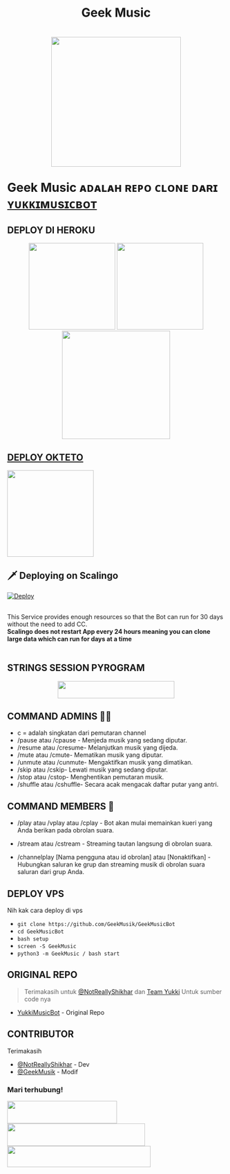 <h1><p align="center"><a>Geek Music</a><p/><h1/>
<p align="center"><a href="https://github.com/GeekMusik/GeekMusicBot"><img src="https://telegra.ph/file/954a98bf3ce6866fb428f.png"width="300"heigh="100" /></a></p>



Geek Music  ᴀᴅᴀʟᴀʜ  ʀᴇᴘᴏ  ᴄʟᴏɴᴇ  ᴅᴀʀɪ  [ʏᴜᴋᴋɪᴍᴜsɪᴄʙᴏᴛ](https://github.com/TeamYukki/YukkiMusicBot)

## DEPLOY DI HEROKU

<p align="center"><a href="https://geekmusic.mhpay.repl.co/deploy"><img src="https://img.shields.io/badge/Deploy%20To%20Heroku-blueviolet?style=for-the-badge&logo=heroku" width="200""/></a>
<a href="https://dashboard.heroku.com/new?template=https://github.com/GeekMusik/GeekMusicBot"><img src="https://img.shields.io/badge/Deploy%20To%20Heroku-blueviolet?style=for-the-badge&logo=heroku" width="200""/></a>
<a href="https://telegram.dog/XTZ_HerokuBot?start=R2Vla011c2lrL0dlZWtNdXNpY0JvdCBtYXN0ZXI"><img src="https://img.shields.io/badge/Deploy%20Via%20Telegram-blue?style=for-the-badge&logo=telegram" width="250""/</a></p>


## DEPLOY OKTETO

<a href="https://cloud.okteto.com/deploy?repository=https://github.com/GeekMusik/GeekMusicBot"><img src="https://okteto.com/develop-okteto.svg" width="200"/></a>


## 🗡️ Deploying on Scalingo

[![Deploy](https://cdn.scalingo.com/deploy/button.svg)](https://dashboard.scalingo.com/create/app?source=https://github.com/GeekMusik/GeekMusicBot)

<br>This Service provides enough resources so that the Bot can run for 30 days without the need to add CC.<b><br/>Scalingo does not restart App every 24 hours meaning you can clone large data which can run for days at a time </b><br><br>


## STRINGS SESSION PYROGRAM

<p align="center"><a href="https://replit.com/@mhpay/strings-session#main.py"><img src="https://img.shields.io/badge/REPLIT-STRINGS-yellow?style=plastic&logo=replit&logoColor=yellow"width="270" height="40" /></a></p>

## COMMAND ADMINS 🧑‍✈️

- c = adalah singkatan dari pemutaran channel
- /pause atau /cpause - Menjeda musik yang sedang diputar.
- /resume atau /cresume- Melanjutkan musik yang dijeda.
- /mute atau /cmute- Mematikan musik yang diputar.
- /unmute atau /cunmute- Mengaktifkan musik yang dimatikan.
- /skip atau /cskip- Lewati musik yang sedang diputar.
- /stop atau /cstop- Menghentikan pemutaran musik.
- /shuffle atau /cshuffle- Secara acak mengacak daftar putar yang antri.

## COMMAND MEMBERS 👥
- /play atau /vplay atau /cplay - Bot akan mulai memainkan kueri yang Anda berikan pada obrolan suara.

- /stream atau /cstream - Streaming tautan langsung di obrolan suara.

- /channelplay [Nama pengguna atau id obrolan] atau [Nonaktifkan] - Hubungkan saluran ke grup dan streaming musik di obrolan suara saluran dari grup Anda.
## DEPLOY VPS
Nih kak cara deploy di vps
- `git clone https://github.com/GeekMusik/GeekMusicBot`
- `cd GeekMusicBot`
- `bash setup`
- `screen -S GeekMusic`
- `python3 -m GeekMusic / bash start`

## ORIGINAL REPO
> Terimakasih untuk [@NotReallyShikhar](https://github.com/NotReallyShikhar) dan [Team Yukki](https://github.com/TeamYukki) Untuk sumber code nya

- [YukkiMusicBot](https://github.com/TeamYukki/YukkiMusicBot) - Original Repo

## CONTRIBUTOR
Terimakasih
- [@NotReallyShikhar](https://github.com/NotReallyShikhar) - Dev
- [@GeekMusik](https://github.com/GeekMusik) - Modif

### Mari terhubung!
<p>
    <a href="https://t.me/mr_theherd" target="blank"><img src="https://img.shields.io/badge/@Cobra-30302f?style=flat&logo=telegram"width="254" height="52"/></a>
    <a href="https://t.me/GeekMusik" target="blank"><img src="https://img.shields.io/badge/Geek Music GROUP-black?style=flat&logo=telegram"width="319" height="52"/></a>
    <a href="https://t.me/GeekMusikUpdate" target="blank"><img src="https://img.shields.io/badge/Geek Music CHANNEL-gold?style=flat&logo=telegram"width="332" height="49"/></a>
</p>
